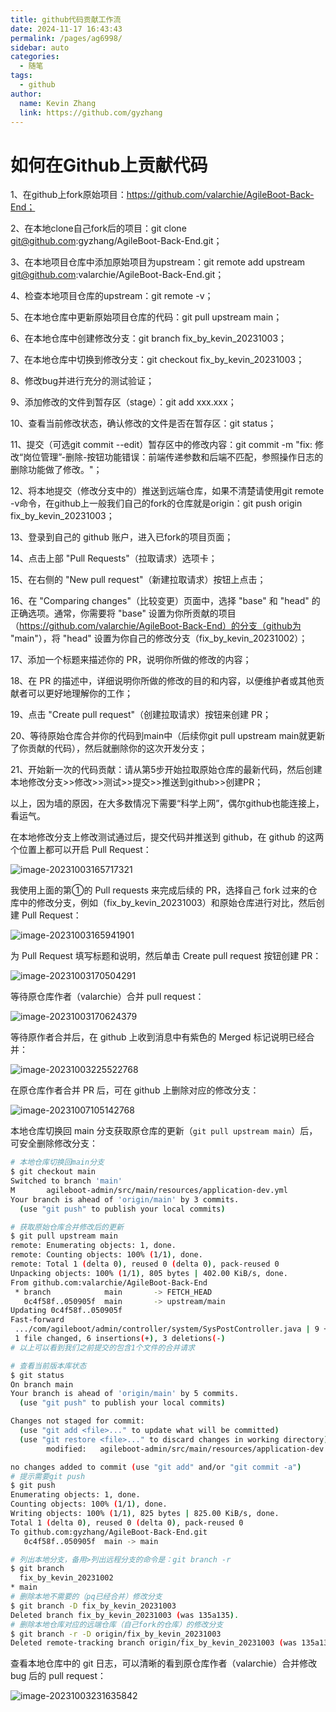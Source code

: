 ```yaml
---
title: github代码贡献工作流
date: 2024-11-17 16:43:43
permalink: /pages/ag6998/
sidebar: auto
categories:
  - 随笔
tags:
  - github
author: 
  name: Kevin Zhang
  link: https://github.com/gyzhang
---
```

# 如何在Github上贡献代码

1、在github上fork原始项目：https://github.com/valarchie/AgileBoot-Back-End；

2、在本地clone自己fork后的项目：git clone git@github.com:gyzhang/AgileBoot-Back-End.git；

3、在本地项目仓库中添加原始项目为upstream：git remote add upstream git@github.com:valarchie/AgileBoot-Back-End.git；

4、检查本地项目仓库的upstream：git remote -v；

5、在本地仓库中更新原始项目仓库的代码：git pull upstream main；

6、在本地仓库中创建修改分支：git branch fix_by_kevin_20231003；

7、在本地仓库中切换到修改分支：git checkout fix_by_kevin_20231003；

8、修改bug并进行充分的测试验证；

9、添加修改的文件到暂存区（stage）：git add xxx.xxx；

10、查看当前修改状态，确认修改的文件是否在暂存区：git status；

11、提交（可选git commit --edit）暂存区中的修改内容：git commit -m "fix: 修改“岗位管理”-删除-按钮功能错误：前端传递参数和后端不匹配，参照操作日志的删除功能做了修改。"；

12、将本地提交（修改分支中的）推送到远端仓库，如果不清楚请使用git remote -v命令，在github上一般我们自己的fork的仓库就是origin：git push origin fix_by_kevin_20231003；

13、登录到自己的 github 账户，进入已fork的项目页面；

14、点击上部 "Pull Requests"（拉取请求）选项卡；

15、在右侧的 "New pull request"（新建拉取请求）按钮上点击；

16、在 "Comparing changes"（比较变更）页面中，选择 "base" 和 "head" 的正确选项。通常，你需要将 "base" 设置为你所贡献的项目（https://github.com/valarchie/AgileBoot-Back-End）的分支（github为 "main"），将 "head" 设置为你自己的修改分支（fix_by_kevin_20231002）；

17、添加一个标题来描述你的 PR，说明你所做的修改的内容；

18、在 PR 的描述中，详细说明你所做的修改的目的和内容，以便维护者或其他贡献者可以更好地理解你的工作；

19、点击 "Create pull request"（创建拉取请求）按钮来创建 PR；

20、等待原始仓库合并你的代码到main中（后续你git pull upstream main就更新了你贡献的代码），然后就删除你的这次开发分支；

21、开始新一次的代码贡献：请从第5步开始拉取原始仓库的最新代码，然后创建本地修改分支>>修改>>测试>>提交>>推送到github>>创建PR；

以上，因为墙的原因，在大多数情况下需要“科学上网”，偶尔github也能连接上，看运气。

在本地修改分支上修改测试通过后，提交代码并推送到 github，在 github 的这两个位置上都可以开启 Pull Request：

![image-20231003165717321](./images/image-20231003165717321.png)

我使用上面的第①的 Pull requests 来完成后续的 PR，选择自己 fork 过来的仓库中的修改分支，例如（fix_by_kevin_20231003）和原始仓库进行对比，然后创建 Pull Request：

![image-20231003165941901](./images/image-20231003165941901.png)

为 Pull Request 填写标题和说明，然后单击 Create pull request 按钮创建 PR：

![image-20231003170504291](./images/image-20231003170504291.png)

等待原仓库作者（valarchie）合并 pull request：

![image-20231003170624379](./images/image-20231003170624379.png)

等待原作者合并后，在 github 上收到消息中有紫色的 Merged 标记说明已经合并：

![image-20231003225522768](./images/image-20231003225522768.png)

在原仓库作者合并 PR 后，可在 github 上删除对应的修改分支：

![image-20231007105142768](./images/image-20231007105142768.png)

本地仓库切换回 main 分支获取原仓库的更新（`git pull upstream main`）后，可安全删除修改分支：

```bash
# 本地仓库切换回main分支
$ git checkout main
Switched to branch 'main'
M       agileboot-admin/src/main/resources/application-dev.yml
Your branch is ahead of 'origin/main' by 3 commits.
  (use "git push" to publish your local commits)

# 获取原始仓库合并修改后的更新
$ git pull upstream main
remote: Enumerating objects: 1, done.
remote: Counting objects: 100% (1/1), done.
remote: Total 1 (delta 0), reused 0 (delta 0), pack-reused 0
Unpacking objects: 100% (1/1), 805 bytes | 402.00 KiB/s, done.
From github.com:valarchie/AgileBoot-Back-End
 * branch            main       -> FETCH_HEAD
   0c4f58f..050905f  main       -> upstream/main
Updating 0c4f58f..050905f
Fast-forward
 .../com/agileboot/admin/controller/system/SysPostController.java | 9 ++++++---
 1 file changed, 6 insertions(+), 3 deletions(-)
# 以上可以看到我们之前提交的包含1个文件的合并请求

# 查看当前版本库状态
$ git status
On branch main
Your branch is ahead of 'origin/main' by 5 commits.
  (use "git push" to publish your local commits)

Changes not staged for commit:
  (use "git add <file>..." to update what will be committed)
  (use "git restore <file>..." to discard changes in working directory)
        modified:   agileboot-admin/src/main/resources/application-dev.yml

no changes added to commit (use "git add" and/or "git commit -a")
# 提示需要git push
$ git push
Enumerating objects: 1, done.
Counting objects: 100% (1/1), done.
Writing objects: 100% (1/1), 825 bytes | 825.00 KiB/s, done.
Total 1 (delta 0), reused 0 (delta 0), pack-reused 0
To github.com:gyzhang/AgileBoot-Back-End.git
   0c4f58f..050905f  main -> main

# 列出本地分支，备用>列出远程分支的命令是：git branch -r
$ git branch
  fix_by_kevin_20231002
* main
# 删除本地不需要的（pq已经合并）修改分支
$ git branch -D fix_by_kevin_20231003
Deleted branch fix_by_kevin_20231003 (was 135a135).
# 删除本地仓库对应的远端仓库（自己fork的仓库）的修改分支
$ git branch -r -D origin/fix_by_kevin_20231003
Deleted remote-tracking branch origin/fix_by_kevin_20231003 (was 135a135).
```

查看本地仓库中的 git 日志，可以清晰的看到原仓库作者（valarchie）合并修改 bug 后的 pull request：

![image-20231003231635842](./images/image-20231003231635842.png)



